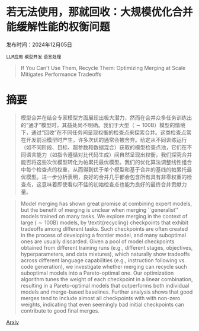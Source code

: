 # 若无法使用，那就回收：大规模优化合并能缓解性能的权衡问题

发布时间：2024年12月05日

`LLM应用` `模型开发` `语言处理`

> If You Can't Use Them, Recycle Them: Optimizing Merging at Scale Mitigates Performance Tradeoffs

# 摘要

> 模型合并在结合专家模型方面展现出极大潜力，然而在合并众多任务训练出的“通才”模型时，其益处尚不明确。我们于大型（$\sim100$B）模型的情境下，通过“回收”在不同任务间呈现权衡的检查点来探索合并。这类检查点常在开发前沿模型时产生，许多次优的通常会被舍弃。给定从不同训练运行（如不同阶段、目标、超参数和数据混合）获取的模型检查点池，它们在不同语言能力（如指令遵循对比代码生成）间自然呈现出权衡，我们探究合并能否将这些次优模型转化为帕累托最优模型。我们的优化算法调整线性组合中每个检查点的权重，从而得到优于单个模型和基于合并的基线的帕累托最优模型。进一步分析表明，良好的合并几乎都会包含所有具有非零权重的检查点，这意味着即使看似不佳的初始检查点也能为良好的最终合并贡献力量。

> Model merging has shown great promise at combining expert models, but the benefit of merging is unclear when merging ``generalist'' models trained on many tasks. We explore merging in the context of large ($\sim100$B) models, by \textit{recycling} checkpoints that exhibit tradeoffs among different tasks. Such checkpoints are often created in the process of developing a frontier model, and many suboptimal ones are usually discarded. Given a pool of model checkpoints obtained from different training runs (e.g., different stages, objectives, hyperparameters, and data mixtures), which naturally show tradeoffs across different language capabilities (e.g., instruction following vs. code generation), we investigate whether merging can recycle such suboptimal models into a Pareto-optimal one. Our optimization algorithm tunes the weight of each checkpoint in a linear combination, resulting in a Pareto-optimal models that outperforms both individual models and merge-based baselines. Further analysis shows that good merges tend to include almost all checkpoints with with non-zero weights, indicating that even seemingly bad initial checkpoints can contribute to good final merges.

[Arxiv](https://arxiv.org/abs/2412.04144)